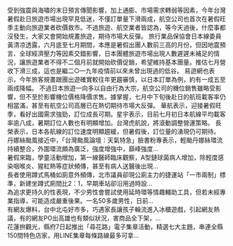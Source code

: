受到強震與海嘯的末日預言傳聞影響，加上通膨、市場需求轉弱等因素，今年台灣暑假赴日旅遊市場出現罕見低迷，不僅訂單量下滑兩成，航空公司也首次在暑假旺季主動向旅遊業者砍價救市。不過旅遊、航空業者皆認為，等今天過後，什麼事都沒發生，大家又會開始規畫旅遊，期待市場大反彈。
旅行業品保協會日本線委員黃清凉透露，六月底至七月期間，本應是暑假出團人數前三高的月份，但因地震預言、全球經濟壓力等因素交錯影響，日本團體旅遊市場出現人數遲遲未補足的情況，讓旅遊業者不得不二個月前就開始砍價促銷，希望維持基本團量。推估七月營收下滑三成，這也是繼二○一九年疫情前以來未曾出現過的低谷。
易遊網也表示，今年旅客規畫跟團出遊確實較往年更趨審慎，以日本訂單為例，約有一成五至兩成降幅。
不過日本旅遊一向多以自由行為大宗，航空公司的機位銷售雖略受影響，但不至於影響機位價格降價求售。據掌握，七月中下旬後赴日的航班載客率仍相當滿，甚至有航空公司高層已在熱切期待市場大反彈。
華航表示，迎接暑假旺季，看好出國需求強勁，訂位成長可期。星宇表示，目前七月初日本航線平均載客率逾八成，暑期訂位人數也有明顯增加。台灣虎航說，將滾動調整營運策略。
長榮表示，日本各航線的訂位速度明顯趨緩，但暑假後，訂位量的湧現仍可期待。
                    丹娜絲颱風接近中，「台灣颱風論壇｜天氣特急」臉書粉專表示，輕颱丹娜絲環流持續整合，外圍環流頗為廣泛，強度增強中，巔峰強度...                  
                    暑假來臨，學童活動增加，第一線醫師臨床觀察，A型鏈球菌病人增加，除輕度感染咽喉炎、猩紅熱等症狀頻傳，甚至有病人送醫後出現...                  
                    長者使用蹲式馬桶如廁意外頻傳，北市議員卻現公廁主力的捷運站「一市兩制」標準，新建坐蹲式廁間比2：1，早期車站卻沿用過時設...                  
                    為追求更持久的性表現，不少男性會嘗試使用延時環等情趣輔助工具，但若未經專業指導，可能造成嚴重後果。一名50多歲男性，日前...                  
                    有網友爆料，台中北屯好市多，巧遇家長讓孩子輪流進入冰櫃遊戲，引起網友熱議，有的網友PO出高雄也有類似狀況，害商品全下架，...                  
                    花蓮拚觀光，縣府7日起推出「尋花路」電子集章活動，精選七大主題，串連全縣150間特色店家，用LINE集章每條路線最多可拿...                  